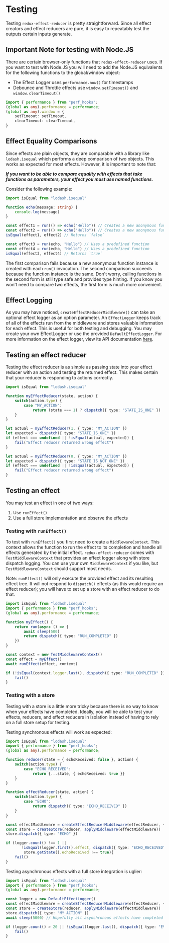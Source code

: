 # Testing
Testing `redux-effect-reducer` is pretty straightforward. Since all effect creators and effect reducers are pure, it is easy to repeatably test the outputs certain inputs generate.

## Important Note for testing with Node.JS
There are certain browser-only functions that `redux-effect-reducer` uses. If you want to test with Node.JS you will need to add the Node.JS equivalents for the following functions to the global/window object:
* The Effect Logger uses `performance.now()` for timestamps
* Debounce and Throttle effects use `window.setTimeout()` and `window.clearTimeout()`

```typescript
import { performance } from "perf_hooks";
(global as any).performance = performance;
(global as any).window = {
    setTimeout: setTimeout,
    clearTimeout: clearTimeout,
}
```

## Effect Equality Comparisons
Since effects are plain objects, they are comparable with a library like `lodash.isequal` which performs a deep comparison of two objects. This works as expected for most effects. However, it is important to note that:

***If you want to be able to compare equality with effects that take functions as parameters, your effect you must use named functions.***

Consider the following example:

```typescript
import isEqual from "lodash.isequal"

function echo(message: string) {
    console.log(message)
}

const effect1 = run(() => echo("Hello")) // Creates a new anonymous function
const effect2 = run(() => echo("Hello")) // Creates a new anonymous function
isEqual(effect1, effect2) // Returns `false`

const effect3 = run(echo, "Hello") // Uses a predefined function
const effect4 = run(echo, "Hello") // Uses a predefined function
isEqual(effect3, effect4) // Returns `true`
```

The first comparison fails because a new anonymous function instance is created with each `run()` invocation. The second comparison succeeds because the function instance is the same. Don't worry, calling functions in the second form is still type safe and provides type hinting. If you know you won't need to compare two effects, the first form is much more convenient.

## Effect Logging
As you may have noticed, `createEffectReducerMiddleware()` can take an optional effect logger as an option parameter. An `EffectLogger` keeps track of all of the effects run from the middleware and stores valuable information for each effect. This is useful for both testing and debugging. You may create your own EffectLogger or use the provided `DefaultEffectLogger`. For more information on the effect logger, view its API documentation [here](api.md#EffectLogger).

## Testing an effect reducer
Testing the effect reducer is as simple as passing state into your effect reducer with an action and testing the returned effect. This makes certain that your reducer is responding to actions correctly.

```typescript
import isEqual from "lodash.isequal"

function myEffectReducer(state, action) {
    switch(action.type) {
        case "MY_ACTION":
            return (state === 1) ? dispatch({ type: "STATE_IS_ONE" }) : dispatch({ type: "STATE_IS_NOT_ONE" })
    }
}

let actual = myEffectReducer(1, { type: "MY_ACTION" })
let expected = dispatch({ type: "STATE_IS_ONE" })
if (effect === undefined || !isEqual(actual, expected)) {
    fail("Effect reducer returned wrong effect")
}

let actual = myEffectReducer(0, { type: "MY_ACTION" })
let expected = dispatch({ type: "STATE_IS_NOT_ONE" })
if (effect === undefined || !isEqual(actual, expected)) {
    fail("Effect reducer returned wrong effect")
}
```

## Testing an effect
You may test an effect in one of two ways:
1. Use `runEffect()`
2. Use a full store implementation and observe the effects

### Testing with `runEffect()`
To test with `runEffect()` you first need to create a `MiddlewareContext`. This context allows the function to run the effect to its completion and handle all effects generated by the initial effect. `redux-effect-reducer` comes with `TestMiddlewareContext` that provides an effect logger along with store dispatch logging. You can use your own `MiddlewareContext` if you like, but `TestMiddlewareContext` should support most needs.

Note: `runEffect()` will only execute the provided effect and its resulting effect tree. It will not respond to `dispatch()` effects (as this would require an effect reducer); you will have to set up a store with an effect reducer to do that.

```typescript
import isEqual from "lodash.isequal"
import { performance } from "perf_hooks";
(global as any).performance = performance;

function myEffect() {
    return run(async () => {
        await sleep(500)
        return dispatch({ type: "RUN_COMPLETED" })
    })
}

const context = new TestMiddlewareContext()
const effect = myEffect()
await runEffect(effect, context)

if (!isEqual(context.logger.last(), dispatch({ type: "RUN_COMPLETED" })) {
    fail()
}
```

### Testing with a store
Testing with a store is a little more tricky because there is no way to know when your effects have completed. Ideally, you will be able to test your effects, reducers, and effect reducers in isolation instead of having to rely on a full store setup for testing.

Testing synchronous effects will work as expected:
```typescript
import isEqual from "lodash.isequal"
import { performance } from "perf_hooks";
(global as any).performance = performance;

function reducer(state = { echoReceived: false }, action) {
    switch(action.type) {
        case "ECHO_RECEIVED":
            return {...state, { echoReceived: true }}
    }
}

function effectReducer(state, action) {
    switch(action.type) {
        case "ECHO":
            return dispatch({ type: "ECHO_RECEIVED" })
    }
}

const effectMiddleware = createEffectReducerMiddleware(effectReducer, { logger: logger })
const store = createStore(reducer, applyMiddleware(effectMiddleware))
store.dispatch({ type: "ECHO" })

if (logger.count() !== 1 ||
       !isEqual(logger.first().effect, dispatch({ type: "ECHO_RECEIVED" })) ||
        store.getState().echoReceived !== true){
    fail()
}
```

Testing asynchronous effects with a full store integration is uglier:
```typescript
import isEqual from "lodash.isequal"
import { performance } from "perf_hooks";
(global as any).performance = performance;

const logger = new DefaultEffectLogger()
const effectMiddleware = createEffectReducerMiddleware(effectReducer, { logger: logger })
const store = createStore(reducer, applyMiddleware(effectMiddleware))
store.dispatch({ type: "MY_ACTION" })
await sleep(5000) // Hopefully all asynchronous effects have completed by now

if (logger.count() > 20 || !isEqual(logger.last(), dispatch({ type: "EVERYTHING_DONE" })) {
    fail()
}